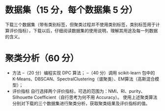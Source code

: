 # 数据集（15 分，每个数据集 5 分）
​	下载三个数据集（带有类别标签，但聚类过程并不使用类别标签，类别标签用于计算评价指标），下载以后，仔细阅读数据集的使用说明，理解其用途及每一列数据的含义。

# 聚类分析（60 分）

- 方法
  –（20 分）编程实现 DPC 算法；
  –（40 分）调用 scikit-learn 包中的 K-Means、DBSCAN、SpectralClustering（谱聚类）、EM算法（高斯混合模型）；
- 评价指标
  自行选择两个评价指标，可选的范围为：NMI、RI、purity、Silhouette Coefficient（自行思考为何不用 Accuracy）。
  使用上述聚类算法分别对下载的三个数据集进行聚类分析，获取聚类结果及评价指标的值。